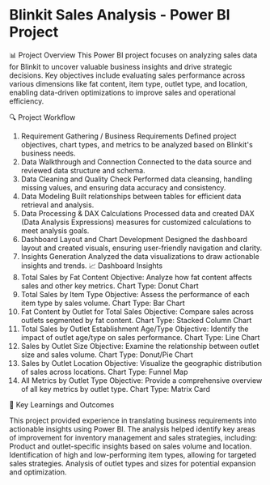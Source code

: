 # Blinkit Sales Analysis - Power BI Project

📊 Project Overview
This Power BI project focuses on analyzing sales data for Blinkit to uncover valuable business insights and drive strategic decisions. Key objectives include evaluating sales performance across various dimensions like fat content, item type, outlet type, and location, enabling data-driven optimizations to improve sales and operational efficiency.

🔍 Project Workflow
1. Requirement Gathering / Business Requirements
Defined project objectives, chart types, and metrics to be analyzed based on Blinkit's business needs.
2. Data Walkthrough and Connection
Connected to the data source and reviewed data structure and schema.
3. Data Cleaning and Quality Check
Performed data cleansing, handling missing values, and ensuring data accuracy and consistency.
4. Data Modeling
Built relationships between tables for efficient data retrieval and analysis.
5. Data Processing & DAX Calculations
Processed data and created DAX (Data Analysis Expressions) measures for customized calculations to meet analysis goals.
6. Dashboard Layout and Chart Development
Designed the dashboard layout and created visuals, ensuring user-friendly navigation and clarity.
7. Insights Generation
Analyzed the data visualizations to draw actionable insights and trends.
📈 Dashboard Insights
1. Total Sales by Fat Content
Objective: Analyze how fat content affects sales and other key metrics.
Chart Type: Donut Chart
2. Total Sales by Item Type
Objective: Assess the performance of each item type by sales volume.
Chart Type: Bar Chart
3. Fat Content by Outlet for Total Sales
Objective: Compare sales across outlets segmented by fat content.
Chart Type: Stacked Column Chart
4. Total Sales by Outlet Establishment Age/Type
Objective: Identify the impact of outlet age/type on sales performance.
Chart Type: Line Chart
5. Sales by Outlet Size
Objective: Examine the relationship between outlet size and sales volume.
Chart Type: Donut/Pie Chart
6. Sales by Outlet Location
Objective: Visualize the geographic distribution of sales across locations.
Chart Type: Funnel Map
7. All Metrics by Outlet Type
Objective: Provide a comprehensive overview of all key metrics by outlet type.
Chart Type: Matrix Card

🚀 Key Learnings and Outcomes

This project provided experience in translating business requirements into actionable insights using Power BI. The analysis helped identify key areas of improvement for inventory management and sales strategies, including:
Product and outlet-specific insights based on sales volume and location.
Identification of high and low-performing item types, allowing for targeted sales strategies.
Analysis of outlet types and sizes for potential expansion and optimization.
